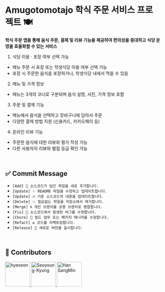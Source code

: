 # Amugotomotajo 학식 주문 서비스 프로젝트 🍽️

<strong>학식 주문 앱을 통해 음식 주문, 결제 및 리뷰 기능을 제공하여 편의성을 증대하고 식당 운영을 효율화할 수 있는 서비스</strong>

1. 식당 이용 · 포장 여부 선택 가능
- 메뉴 주문 시 포장 또는 학생식당 이용 여부 선택 가능
- 포장 시 주문한 음식을 포장하거나, 학생식당 내에서 먹을 수 있음
2. 메뉴 및 가격 정보
 - 메뉴는 3개의 코너로 구분되며 음식 설명, 사진, 가격 정보 포함
3. 주문 및 결제 기능
 - 메뉴에서 음식을 선택하고 장바구니에 담아서 주문
 - 다양한 결제 방법 지원 (신용카드, 카카오페이 등)
4. 온라인 리뷰 기능
 - 주문한 음식에 대한 리뷰와 평가 작성 가능
 - 다른 사용자의 리뷰와 별점 등급 확인 가능

<br>

## ✅ Commit Message
- `[Add] 🌟 소스코드가 담긴 파일을 새로 추가합니다.`
- `[Update] ✨ README 파일을 수정하고 업데이트합니다.`
- `[Update] 🔥 기존 소스코드의 내용을 업데이트합니다.`
- `[Delete] 💥 필요없는 파일을 저장소에서 제거합니다.`
- `[Merge] 🌀 개인 브랜치를 공용 브랜치로 병합합니다.`
- `[Fix] 🔧 소스코드에서 발생한 버그를 수정합니다.`
- `[Chore] 🧹 빌드 업무 또는 패키지 매니저를 수정합니다.`
- `[Refact] ♻ 코드를 리팩토링합니다.`
- `[Release] 🎁 새로운 버전을 출시합니다.`

<br>

  ## 🤝 Contributors
<a href = "https://github.com/1105tjs">
  <img src="https://avatars.githubusercontent.com/u/84896574?v=4" alt="hyeseon" width="80" style="max-width:100%" />
</a>
<a href = "https://github.com/Seoyoung-Kyung">
  <img src="https://avatars.githubusercontent.com/u/102145268?v=4" alt="Seoyoung-Kyung" width="80" style="max-width:100%" />
</a>
<a href = "https://github.com/Sangmin4104">
  <img src="https://avatars.githubusercontent.com/u/103910772?v=4" alt="Han SangMin" width="80" style="max-width:100%" />
</a>
